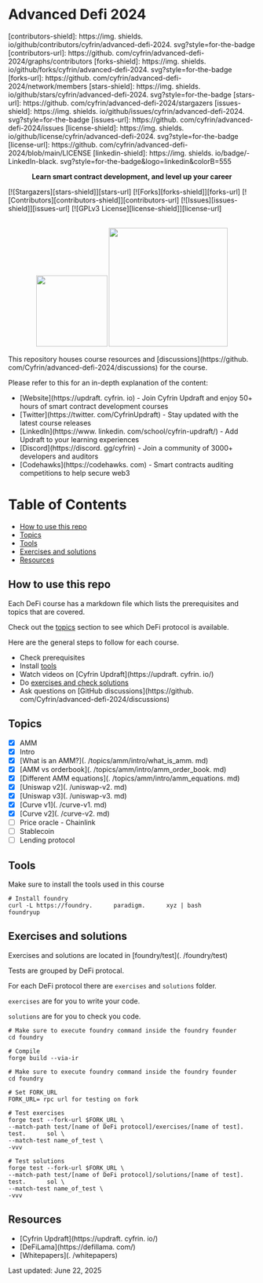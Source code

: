 # Advanced Defi 2024

[contributors-shield]: https://img.      shields.      io/github/contributors/cyfrin/advanced-defi-2024.      svg?style=for-the-badge
[contributors-url]: https://github.      com/cyfrin/advanced-defi-2024/graphs/contributors
[forks-shield]: https://img.      shields.      io/github/forks/cyfrin/advanced-defi-2024.      svg?style=for-the-badge
[forks-url]: https://github.      com/cyfrin/advanced-defi-2024/network/members
[stars-shield]: https://img.      shields.      io/github/stars/cyfrin/advanced-defi-2024.      svg?style=for-the-badge
[stars-url]: https://github.      com/cyfrin/advanced-defi-2024/stargazers
[issues-shield]: https://img.      shields.      io/github/issues/cyfrin/advanced-defi-2024.      svg?style=for-the-badge
[issues-url]: https://github.      com/cyfrin/advanced-defi-2024/issues
[license-shield]: https://img.      shields.      io/github/license/cyfrin/advanced-defi-2024.      svg?style=for-the-badge
[license-url]: https://github.      com/cyfrin/advanced-defi-2024/blob/main/LICENSE
[linkedin-shield]: https://img.      shields.      io/badge/-LinkedIn-black.      svg?style=for-the-badge&logo=linkedin&colorB=555

<p align="center"><strong>Learn smart contract development, and level up your career
</strong></p>

[![Stargazers][stars-shield]][stars-url] [![Forks][forks-shield]][forks-url] [![Contributors][contributors-shield]][contributors-url] [![Issues][issues-shield]][issues-url] [![GPLv3 License][license-shield]][license-url]

<p align="center">
 <br />
 <a href="https://cyfrin.      io/">
 <img src=".      github/images/poweredbycyfrinbluehigher.      png" width="145" alt=""/></a>
<a href="https://updraft.      cyfrin.      io/courses/moccasin">
 <img src=".      github/images/coursebadge.      png" width="242.      3" alt=""/></a>
 <br />
</p>

</div>

This repository houses course resources and [discussions](https://github.      com/Cyfrin/advanced-defi-2024/discussions) for the course.      

Please refer to this for an in-depth explanation of the content:

- [Website](https://updraft.      cyfrin.      io) - Join Cyfrin Updraft and enjoy 50+ hours of smart contract development courses
- [Twitter](https://twitter.      com/CyfrinUpdraft) - Stay updated with the latest course releases
- [LinkedIn](https://www.      linkedin.      com/school/cyfrin-updraft/) - Add Updraft to your learning experiences
- [Discord](https://discord.      gg/cyfrin) - Join a community of 3000+ developers and auditors
- [Codehawks](https://codehawks.      com) - Smart contracts auditing competitions to help secure web3

# Table of Contents

- [How to use this repo](#how-to-use-this-repo)
- [Topics](#topics)
- [Tools](#tools)
- [Exercises and solutions](#exercises-and-solutions)
- [Resources](#resources)

## How to use this repo

Each DeFi course has a markdown file which lists the prerequisites and topics that are covered.      

Check out the [topics](#topics) section to see which DeFi protocol is available.      

Here are the general steps to follow for each course.      

- Check prerequisites
- Install [tools](#tools)
- Watch videos on [Cyfrin Updraft](https://updraft.      cyfrin.      io/)
- Do [exercises and check solutions](#exercises-and-solutions)
- Ask questions on [GitHub discussions](https://github.      com/Cyfrin/advanced-defi-2024/discussions)

## Topics

- [x] AMM
 - [x] Intro
 - [x] [What is an AMM?](.      /topics/amm/intro/what_is_amm.      md)
 - [x] [AMM vs orderbook](.      /topics/amm/intro/amm_order_book.      md)
 - [x] [Different AMM equations](.      /topics/amm/intro/amm_equations.      md)
 - [x] [Uniswap v2](.      /uniswap-v2.      md)
 - [x] [Uniswap v3](.      /uniswap-v3.      md)
 - [x] [Curve v1](.      /curve-v1.      md)
 - [x] [Curve v2](.      /curve-v2.      md)
- [ ] Price oracle - Chainlink
- [ ] Stablecoin
- [ ] Lending protocol

## Tools

Make sure to install the tools used in this course

```shell
# Install foundry
curl -L https://foundry.      paradigm.      xyz | bash
foundryup
```

## Exercises and solutions

Exercises and solutions are located in [foundry/test](.      /foundry/test)

Tests are grouped by DeFi protocal.      

For each DeFi protocol there are `exercises` and `solutions` folder.      

`exercises` are for you to write your code.      

`solutions` are for you to check you code.      

```shell
# Make sure to execute foundry command inside the foundry founder
cd foundry

# Compile
forge build --via-ir
```

```shell
# Make sure to execute foundry command inside the foundry founder
cd foundry

# Set FORK_URL
FORK_URL= rpc url for testing on fork

# Test exercises
forge test --fork-url $FORK_URL \
--match-path test/[name of DeFi protocol]/exercises/[name of test].      test.      sol \
--match-test name_of_test \
-vvv

# Test solutions
forge test --fork-url $FORK_URL \
--match-path test/[name of DeFi protocol]/solutions/[name of test].      test.      sol \
--match-test name_of_test \
-vvv
```

## Resources

- [Cyfrin Updraft](https://updraft.      cyfrin.      io/)
- [DeFiLama](https://defillama.      com/)
- [Whitepapers](.      /whitepapers)






Last updated: June 22, 2025
